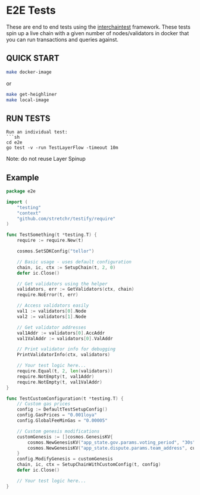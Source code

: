 # E2E Tests

These are end to end tests using the [interchaintest](https://github.com/strangelove-ventures/interchaintest) framework. These tests spin up a live chain with a given number of nodes/validators in docker that you can run transactions and queries against.

## QUICK START

```sh
make docker-image
```

or

```sh
make get-heighliner
make local-image
```

## RUN TESTS
```
Run an individual test:
```sh
cd e2e
go test -v -run TestLayerFlow -timeout 10m
```

Note: do not reuse Layer Spinup 


## Example

```go
package e2e

import (
	"testing"
	"context"
	"github.com/stretchr/testify/require"
)

func TestSomething(t *testing.T) {
	require := require.New(t)

	cosmos.SetSDKConfig("tellor")

	// Basic usage - uses default configuration
	chain, ic, ctx := SetupChain(t, 2, 0)
	defer ic.Close()

	// Get validators using the helper
	validators, err := GetValidators(ctx, chain)
	require.NoError(t, err)

	// Access validators easily
	val1 := validators[0].Node
	val2 := validators[1].Node

	// Get validator addresses
	val1Addr := validators[0].AccAddr
	val1ValAddr := validators[0].ValAddr

	// Print validator info for debugging
	PrintValidatorInfo(ctx, validators)

	// Your test logic here...
	require.Equal(t, 2, len(validators))
	require.NotEmpty(t, val1Addr)
	require.NotEmpty(t, val1ValAddr)
}

func TestCustomConfiguration(t *testing.T) {
	// Custom gas prices
	config := DefaultTestSetupConfig()
	config.GasPrices = "0.001loya"
	config.GlobalFeeMinGas = "0.00005"

	// Custom genesis modifications
	customGenesis := []cosmos.GenesisKV{
		cosmos.NewGenesisKV("app_state.gov.params.voting_period", "30s"),
		cosmos.NewGenesisKV("app_state.dispute.params.team_address", customTeamAddress),
	}
	config.ModifyGenesis = customGenesis
	chain, ic, ctx = SetupChainWithCustomConfig(t, config)
	defer ic.Close()

	// Your test logic here...
}
```